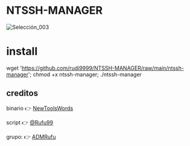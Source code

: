 # NTSSH-MANAGER

![Selección_003](https://user-images.githubusercontent.com/67137156/236097389-bf619484-3028-45d1-a5a8-65a10686a59e.png)

# install

wget 'https://github.com/rudi9999/NTSSH-MANAGER/raw/main/ntssh-manager'; chmod +x ntssh-manager; ./ntssh-manager

## creditos

binario :point_right: [NewToolsWords](https://t.me/ntwtools)

script :point_right: [@Rufu99](https://t.me/Rufu99)

grupo: :point_right: [ADMRufu](https://t.me/ADMRufu)
